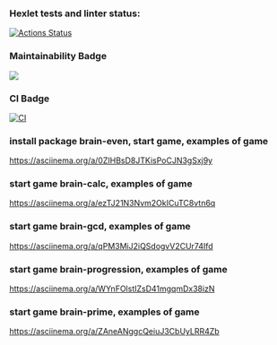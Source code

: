 ### Hexlet tests and linter status:
[![Actions Status](https://github.com/NataliaChunikhina/frontend-project-lvl1/workflows/hexlet-check/badge.svg)](https://github.com/NataliaChunikhina/frontend-project-lvl1/actions)
### Maintainability Badge
<a href="https://codeclimate.com/github/NataliaChunikhina/frontend-project-lvl1/maintainability"><img src="https://api.codeclimate.com/v1/badges/be979dc9d0870bd9ef54/maintainability" /></a>
### CI Badge
[![CI](https://github.com/NataliaChunikhina/frontend-project-lvl1/actions/workflows/main.yml/badge.svg)](https://github.com/NataliaChunikhina/frontend-project-lvl1/actions/workflows/main.yml)
### install package brain-even, start game, examples of game
https://asciinema.org/a/0ZIHBsD8JTKisPoCJN3gSxj9y
### start game brain-calc, examples of game
https://asciinema.org/a/ezTJ21N3Nvm2OkICuTC8vtn6q
### start game brain-gcd, examples of game
https://asciinema.org/a/qPM3MiJ2iQSdogvV2CUr74Ifd
### start game brain-progression, examples of game
https://asciinema.org/a/WYnFOlstIZsD41mgqmDx38izN
### start game brain-prime, examples of game
https://asciinema.org/a/ZAneANggcQeiuJ3CbUyLRR4Zb
